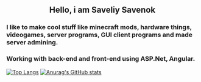 <div align="center">

  ## Hello, i am Saveliy Savenok
</div>

### I like to make cool stuff like minecraft mods, hardware things, videogames, server programs, GUI client programs and made server admining.
### Working with back-end and front-end using ASP.Net, Angular.

  [![Top Langs](https://github-readme-stats-git-masterrstaa-rickstaa.vercel.app/api/top-langs/?username=lisoveliy&count_private=true&show_icons=true&theme=transparent&layout=compact&hide=asp.net,shaderlab,hlsl)](https://github.com/anuraghazra/github-readme-stats)
  [![Anurag's GitHub stats](https://github-readme-stats.vercel.app/api?username=lisoveliy)](https://github.com/anuraghazra/github-readme-stats)  
</div>
